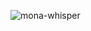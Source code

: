![mona-whisper](https://github.com/sunwavesun/sunwavesun/assets/41758274/5a2ffcf2-ddb1-4df1-89da-67cd66343cf4)

<!--
**sunwavesun/sunwavesun** is a ✨ _special_ ✨ repository because its `README.md` (this file) appears on your GitHub profile.

Here are some ideas to get you started:

- 🔭 I’m currently working on ...
- 🌱 I’m currently learning ...
- 👯 I’m looking to collaborate on ...
- 🤔 I’m looking for help with ...
- 💬 Ask me about ...
- 📫 How to reach me: ...
- 😄 Pronouns: ...
- ⚡ Fun fact: ...
-->
